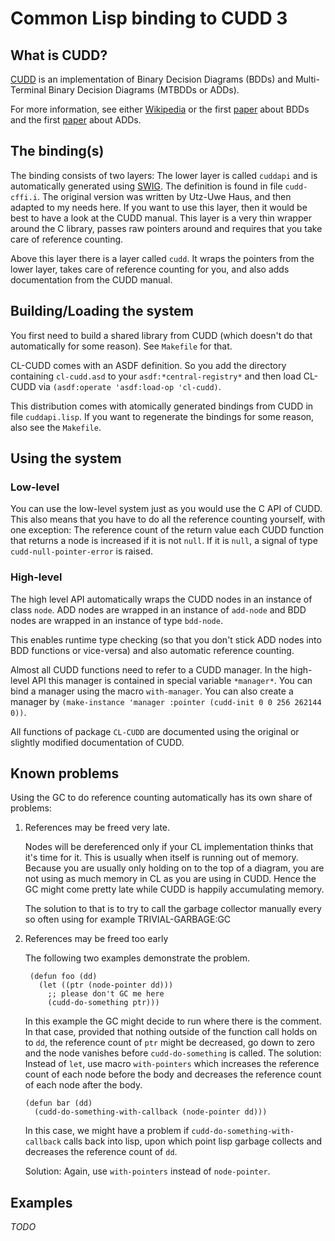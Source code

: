 Common Lisp binding to CUDD 3
=============================

What is CUDD?
-------------
[CUDD](http://vlsi.colorado.edu/~fabio/CUDD/)
is an implementation of Binary Decision Diagrams (BDDs) and
Multi-Terminal Binary Decision Diagrams (MTBDDs or ADDs).

For more information, see either
[Wikipedia](http://en.wikipedia.org/wiki/Binary_decision_diagram)
or the first [paper](http://ieeexplore.ieee.org/xpls/abs_all.jsp?arnumber=1675141)
about BDDs and the first
[paper](http://repository.cmu.edu/cgi/viewcontent.cgi?article=1456&context=compsci)
about ADDs.

The binding(s)
--------------
The binding consists of two layers:
The lower layer is called `cuddapi` and is automatically generated
using [SWIG](http://www.swig.org).
The definition is found in file `cudd-cffi.i`. The original
version was written by Utz-Uwe Haus, and then adapted to my needs here.
If you want to use this layer, then it would be best to have a look
at the CUDD manual. This layer is a very thin wrapper around the C library,
passes raw pointers around and requires that you take care of reference counting.

Above this layer there is a layer called `cudd`. It wraps the pointers
from the lower layer, takes care of reference counting for you, and also
adds documentation from the CUDD manual.

Building/Loading the system
---------------------------
You first need to build a shared library from CUDD (which doesn't do
that automatically for some reason). See `Makefile` for that.

CL-CUDD comes with an ASDF definition. So you add the directory
containing `cl-cudd.asd` to your `asdf:*central-registry*` and
then load CL-CUDD via `(asdf:operate 'asdf:load-op 'cl-cudd)`.

This distribution comes with atomically generated bindings from
CUDD in file `cuddapi.lisp`. If you want to regenerate the bindings
for some reason, also see the `Makefile`. 

Using the system
----------------

### Low-level

You can use the low-level system just as you would use the C API of
CUDD. This also means that you have to do all the reference counting
yourself, with one exception: The reference count of the return value
each CUDD function that returns a node is increased if it is not
`null`. If it is `null`, a signal of type `cudd-null-pointer-error` is
raised.

### High-level

The high level API automatically wraps the CUDD nodes in an instance
of class `node`. ADD nodes are wrapped in an instance of `add-node`
and BDD nodes are wrapped in an instance of type `bdd-node`.

This enables runtime type checking (so that you don't stick ADD nodes
into BDD functions or vice-versa) and also automatic reference counting.

Almost all CUDD functions need to refer to a CUDD manager. In the
high-level API this manager is contained in special variable
`*manager*`. You can bind a manager using the macro `with-manager`.
You can also create a manager by
`(make-instance 'manager :pointer (cudd-init 0 0 256 262144 0))`.

All functions of package `CL-CUDD` are documented using the original or
slightly modified documentation of CUDD.

Known problems
--------------

Using the GC to do reference counting automatically has its own share of problems:

1. References may be freed very late.

   Nodes will be dereferenced only if your CL implementation thinks
   that it's time for it. This is usually when itself is running out
   of memory. Because you are usually only holding on to the top of
   a diagram, you are not using as much memory in CL as you are using
   in CUDD. Hence the GC might come pretty late while CUDD is happily
   accumulating memory.

   The solution to that is to try to call the garbage collector
   manually every so often using for example
   TRIVIAL-GARBAGE:GC

2. References may be freed too early

   The following two examples demonstrate the problem.

        (defun foo (dd)
          (let ((ptr (node-pointer dd)))
            ;; please don't GC me here
            (cudd-do-something ptr)))

   In this example the GC might decide to run where there is the
   comment.
   In that case, provided that nothing outside of the function call
   holds on to `dd`, the reference count of `ptr` might be decreased,
   go down to zero and the node vanishes before `cudd-do-something` is
   called.
   The solution: Instead of `let`, use macro `with-pointers` which
   increases the reference count of each node before the body and
   decreases the reference count of each node after the body.

       (defun bar (dd)
         (cudd-do-something-with-callback (node-pointer dd)))

   In this case, we might have a problem if
   `cudd-do-something-with-callback` calls back into
   lisp, upon which point lisp garbage collects and decreases
   the reference count of `dd`.
   
   Solution: Again, use `with-pointers` instead of `node-pointer`.

Examples
--------
*TODO*

